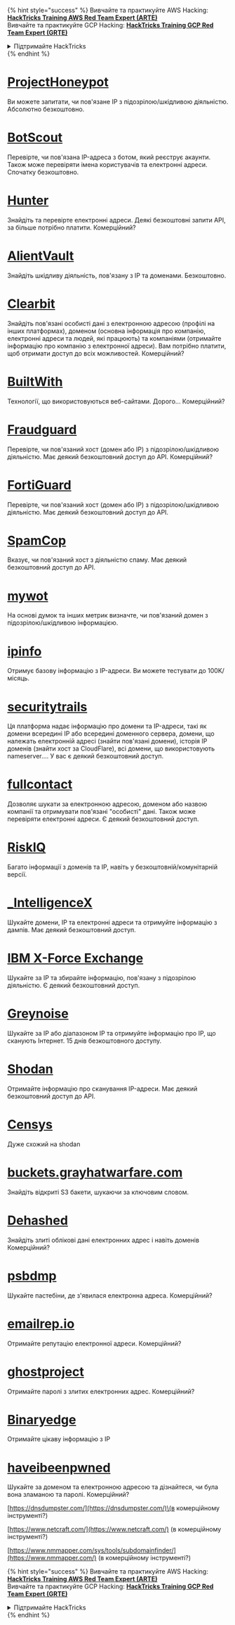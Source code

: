 {% hint style="success" %}
Вивчайте та практикуйте AWS Hacking:<img src="/.gitbook/assets/arte.png" alt="" data-size="line">[**HackTricks Training AWS Red Team Expert (ARTE)**](https://training.hacktricks.xyz/courses/arte)<img src="/.gitbook/assets/arte.png" alt="" data-size="line">\
Вивчайте та практикуйте GCP Hacking: <img src="/.gitbook/assets/grte.png" alt="" data-size="line">[**HackTricks Training GCP Red Team Expert (GRTE)**<img src="/.gitbook/assets/grte.png" alt="" data-size="line">](https://training.hacktricks.xyz/courses/grte)

<details>

<summary>Підтримайте HackTricks</summary>

* Перевірте [**плани підписки**](https://github.com/sponsors/carlospolop)!
* **Приєднуйтесь до** 💬 [**групи Discord**](https://discord.gg/hRep4RUj7f) або [**групи Telegram**](https://t.me/peass) або **слідкуйте** за нами в **Twitter** 🐦 [**@hacktricks\_live**](https://twitter.com/hacktricks\_live)**.**
* **Діліться хакерськими трюками, надсилаючи PR до** [**HackTricks**](https://github.com/carlospolop/hacktricks) та [**HackTricks Cloud**](https://github.com/carlospolop/hacktricks-cloud) репозиторіїв на GitHub.

</details>
{% endhint %}


# [ProjectHoneypot](https://www.projecthoneypot.org/)

Ви можете запитати, чи пов'язане IP з підозрілою/шкідливою діяльністю. Абсолютно безкоштовно.

# [**BotScout**](http://botscout.com/api.htm)

Перевірте, чи пов'язана IP-адреса з ботом, який реєструє акаунти. Також може перевіряти імена користувачів та електронні адреси. Спочатку безкоштовно.

# [Hunter](https://hunter.io/)

Знайдіть та перевірте електронні адреси.
Деякі безкоштовні запити API, за більше потрібно платити.
Комерційний?

# [AlientVault](https://otx.alienvault.com/api)

Знайдіть шкідливу діяльність, пов'язану з IP та доменами. Безкоштовно.

# [Clearbit](https://dashboard.clearbit.com/)

Знайдіть пов'язані особисті дані з електронною адресою \(профілі на інших платформах\), доменом \(основна інформація про компанію, електронні адреси та людей, які працюють\) та компаніями \(отримайте інформацію про компанію з електронної адреси\).
Вам потрібно платити, щоб отримати доступ до всіх можливостей.
Комерційний?

# [BuiltWith](https://builtwith.com/)

Технології, що використовуються веб-сайтами. Дорого...
Комерційний?

# [Fraudguard](https://fraudguard.io/)

Перевірте, чи пов'язаний хост \(домен або IP\) з підозрілою/шкідливою діяльністю. Має деякий безкоштовний доступ до API.
Комерційний?

# [FortiGuard](https://fortiguard.com/)

Перевірте, чи пов'язаний хост \(домен або IP\) з підозрілою/шкідливою діяльністю. Має деякий безкоштовний доступ до API.

# [SpamCop](https://www.spamcop.net/)

Вказує, чи пов'язаний хост з діяльністю спаму. Має деякий безкоштовний доступ до API.

# [mywot](https://www.mywot.com/)

На основі думок та інших метрик визначте, чи пов'язаний домен з підозрілою/шкідливою інформацією.

# [ipinfo](https://ipinfo.io/)

Отримує базову інформацію з IP-адреси. Ви можете тестувати до 100K/місяць.

# [securitytrails](https://securitytrails.com/app/account)

Ця платформа надає інформацію про домени та IP-адреси, такі як домени всередині IP або всередині доменного сервера, домени, що належать електронній адресі \(знайти пов'язані домени\), історія IP доменів \(знайти хост за CloudFlare\), всі домени, що використовують nameserver....
У вас є деякий безкоштовний доступ.

# [fullcontact](https://www.fullcontact.com/)

Дозволяє шукати за електронною адресою, доменом або назвою компанії та отримувати пов'язані "особисті" дані. Також може перевіряти електронні адреси. Є деякий безкоштовний доступ.

# [RiskIQ](https://www.spiderfoot.net/documentation/)

Багато інформації з доменів та IP, навіть у безкоштовній/комунітарній версії.

# [\_IntelligenceX](https://intelx.io/)

Шукайте домени, IP та електронні адреси та отримуйте інформацію з дампів. Має деякий безкоштовний доступ.

# [IBM X-Force Exchange](https://exchange.xforce.ibmcloud.com/)

Шукайте за IP та збирайте інформацію, пов'язану з підозрілою діяльністю. Є деякий безкоштовний доступ.

# [Greynoise](https://viz.greynoise.io/)

Шукайте за IP або діапазоном IP та отримуйте інформацію про IP, що сканують Інтернет. 15 днів безкоштовного доступу.

# [Shodan](https://www.shodan.io/)

Отримайте інформацію про сканування IP-адреси. Має деякий безкоштовний доступ до API.

# [Censys](https://censys.io/)

Дуже схожий на shodan

# [buckets.grayhatwarfare.com](https://buckets.grayhatwarfare.com/)

Знайдіть відкриті S3 бакети, шукаючи за ключовим словом.

# [Dehashed](https://www.dehashed.com/data)

Знайдіть злиті облікові дані електронних адрес і навіть доменів
Комерційний?

# [psbdmp](https://psbdmp.ws/)

Шукайте пастебіни, де з'явилася електронна адреса. Комерційний?

# [emailrep.io](https://emailrep.io/key)

Отримайте репутацію електронної адреси. Комерційний?

# [ghostproject](https://ghostproject.fr/)

Отримайте паролі з злитих електронних адрес. Комерційний?

# [Binaryedge](https://www.binaryedge.io/)

Отримайте цікаву інформацію з IP

# [haveibeenpwned](https://haveibeenpwned.com/)

Шукайте за доменом та електронною адресою та дізнайтеся, чи була вона зламаною та паролі. Комерційний?

[https://dnsdumpster.com/](https://dnsdumpster.com/)\(в комерційному інструменті?\)

[https://www.netcraft.com/](https://www.netcraft.com/) \(в комерційному інструменті?\)

[https://www.nmmapper.com/sys/tools/subdomainfinder/](https://www.nmmapper.com/) \(в комерційному інструменті?\)



{% hint style="success" %}
Вивчайте та практикуйте AWS Hacking:<img src="/.gitbook/assets/arte.png" alt="" data-size="line">[**HackTricks Training AWS Red Team Expert (ARTE)**](https://training.hacktricks.xyz/courses/arte)<img src="/.gitbook/assets/arte.png" alt="" data-size="line">\
Вивчайте та практикуйте GCP Hacking: <img src="/.gitbook/assets/grte.png" alt="" data-size="line">[**HackTricks Training GCP Red Team Expert (GRTE)**<img src="/.gitbook/assets/grte.png" alt="" data-size="line">](https://training.hacktricks.xyz/courses/grte)

<details>

<summary>Підтримайте HackTricks</summary>

* Перевірте [**плани підписки**](https://github.com/sponsors/carlospolop)!
* **Приєднуйтесь до** 💬 [**групи Discord**](https://discord.gg/hRep4RUj7f) або [**групи Telegram**](https://t.me/peass) або **слідкуйте** за нами в **Twitter** 🐦 [**@hacktricks\_live**](https://twitter.com/hacktricks\_live)**.**
* **Діліться хакерськими трюками, надсилаючи PR до** [**HackTricks**](https://github.com/carlospolop/hacktricks) та [**HackTricks Cloud**](https://github.com/carlospolop/hacktricks-cloud) репозиторіїв на GitHub.

</details>
{% endhint %}
